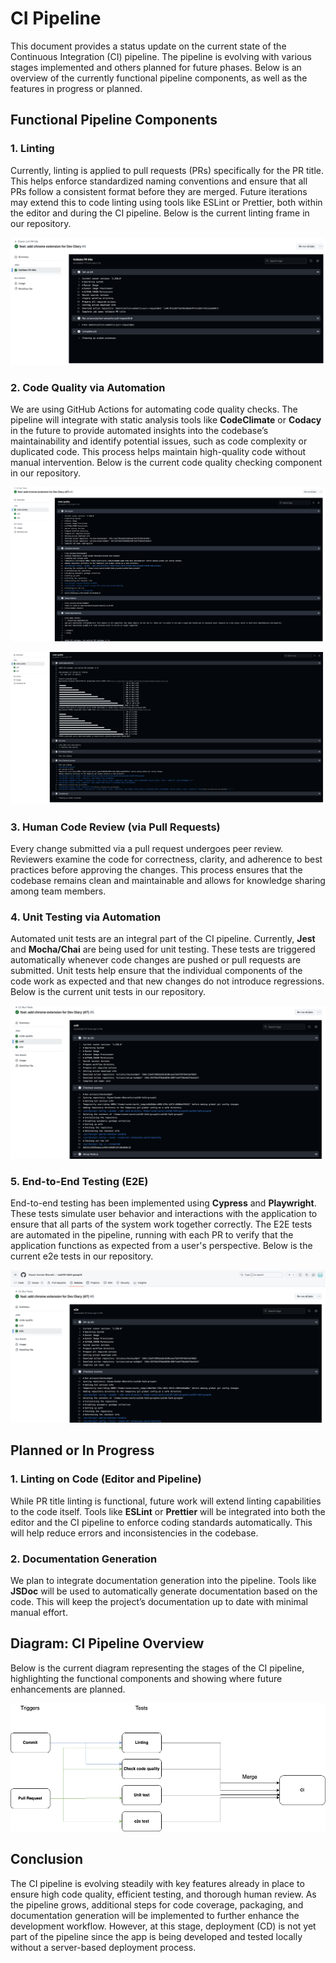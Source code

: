 # CI Pipeline

This document provides a status update on the current state of the Continuous Integration (CI) pipeline. The pipeline is evolving with various stages implemented and others planned for future phases. Below is an overview of the currently functional pipeline components, as well as the features in progress or planned.

## Functional Pipeline Components

### 1. **Linting**  

Currently, linting is applied to pull requests (PRs) specifically for the PR title. This helps enforce standardized naming conventions and ensure that all PRs follow a consistent format before they are merged. Future iterations may extend this to code linting using tools like ESLint or Prettier, both within the editor and during the CI pipeline.
Below is the current linting frame in our repository.

![Lint PR title](./linting.png)

### 2. **Code Quality via Automation**

We are using GitHub Actions for automating code quality checks. The pipeline will integrate with static analysis tools like **CodeClimate** or **Codacy** in the future to provide automated insights into the codebase’s maintainability and identify potential issues, such as code complexity or duplicated code. This process helps maintain high-quality code without manual intervention.
Below is the current code quality checking component in our repository.

![ ](./code-quality1.png)

![Code quality check](code-quality2.png)

### 3. **Human Code Review (via Pull Requests)**

 Every change submitted via a pull request undergoes peer review. Reviewers examine the code for correctness, clarity, and adherence to best practices before approving the changes. This process ensures that the codebase remains clean and maintainable and allows for knowledge sharing among team members.

### 4. **Unit Testing via Automation**

Automated unit tests are an integral part of the CI pipeline. Currently, **Jest** and **Mocha/Chai** are being used for unit testing. These tests are triggered automatically whenever code changes are pushed or pull requests are submitted. Unit tests help ensure that the individual components of the code work as expected and that new changes do not introduce regressions.
Below is the current unit tests in our repository.

![Unit Test](./unit.png)

### 5. **End-to-End Testing (E2E)**

End-to-end testing has been implemented using **Cypress** and **Playwright**. These tests simulate user behavior and interactions with the application to ensure that all parts of the system work together correctly. The E2E tests are automated in the pipeline, running with each PR to verify that the application functions as expected from a user's perspective.
Below is the current e2e tests in our repository.

![e2e Test](./e2e.png)

## Planned or In Progress

### 1. **Linting on Code (Editor and Pipeline)**

While PR title linting is functional, future work will extend linting capabilities to the code itself. Tools like **ESLint** or **Prettier** will be integrated into both the editor and the CI pipeline to enforce coding standards automatically. This will help reduce errors and inconsistencies in the codebase.

### 2. **Documentation Generation**

We plan to integrate documentation generation into the pipeline. Tools like **JSDoc** will be used to automatically generate documentation based on the code. This will keep the project’s documentation up to date with minimal manual effort.

## Diagram: CI Pipeline Overview

Below is the current diagram representing the stages of the CI pipeline, highlighting the functional components and showing where future enhancements are planned.

![CI Pipeline Diagram](./cicd.drawio.png)

## Conclusion

The CI pipeline is evolving steadily with key features already in place to ensure high code quality, efficient testing, and thorough human review. As the pipeline grows, additional steps for code coverage, packaging, and documentation generation will be implemented to further enhance the development workflow. However, at this stage, deployment (CD) is not yet part of the pipeline since the app is being developed and tested locally without a server-based deployment process.
